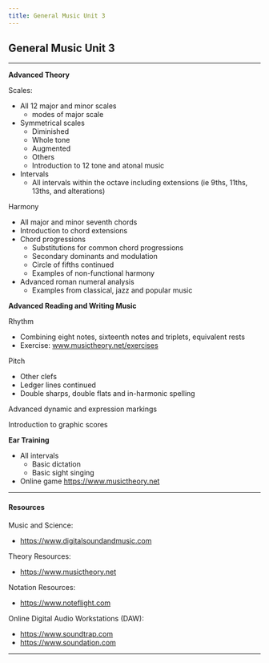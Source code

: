 ```yaml
---
title: General Music Unit 3
---
```

<!-- # General Music Unit 3 -->

## General Music Unit 3


- - -

**Advanced Theory**

Scales: 

* All 12 major and minor
  scales
  * modes of major scale
* Symmetrical scales
  * Diminished
  * Whole tone
  * Augmented
  * Others 
  * Introduction to 12 tone and atonal music
* Intervals  
  * All intervals within the octave including extensions (ie 9ths, 11ths, 13ths, and alterations) 

Harmony

* All major and minor seventh chords
* Introduction to chord extensions
* Chord progressions
  * Substitutions for common chord progressions
  * Secondary dominants
    and modulation
  * Circle of fifths continued
  * Examples of non-functional harmony
* Advanced roman numeral analysis
  * Examples from classical, jazz and popular music

**Advanced Reading and Writing Music**

Rhythm

* Combining eight notes, sixteenth notes and triplets, equivalent rests
* Exercise: www.musictheory.net/exercises

Pitch

* Other clefs
* Ledger lines continued
* Double sharps, double flats and in-harmonic spelling

Advanced dynamic and expression markings

Introduction to graphic scores 

**Ear Training**

* All intervals
  * Basic dictation
  * Basic sight singing
* Online game https://www.musictheory.net

- - -

#### Resources

Music and Science:

* https://www.digitalsoundandmusic.com

Theory Resources:

* https://www.musictheory.net

Notation Resources:

* https://www.noteflight.com

Online Digital Audio Workstations (DAW):

* https://www.soundtrap.com
* https://www.soundation.com

- - -

